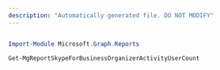 ```yaml
---
description: "Automatically generated file. DO NOT MODIFY"
---
```


```powershell

Import-Module Microsoft.Graph.Reports

Get-MgReportSkypeForBusinessOrganizerActivityUserCount

```